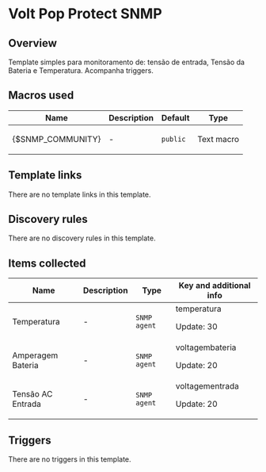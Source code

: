 # Volt Pop Protect SNMP

## Overview

Template simples para monitoramento de: tensão de entrada, Tensão da Bateria e Temperatura. Acompanha triggers.



## Macros used

|Name|Description|Default|Type|
|----|-----------|-------|----|
|{$SNMP_COMMUNITY}|<p>-</p>|`public`|Text macro|
## Template links

There are no template links in this template.

## Discovery rules

There are no discovery rules in this template.

## Items collected

|Name|Description|Type|Key and additional info|
|----|-----------|----|----|
|Temperatura|<p>-</p>|`SNMP agent`|temperatura<p>Update: 30</p>|
|Amperagem Bateria|<p>-</p>|`SNMP agent`|voltagembateria<p>Update: 20</p>|
|Tensão AC Entrada|<p>-</p>|`SNMP agent`|voltagementrada<p>Update: 20</p>|
## Triggers

There are no triggers in this template.

